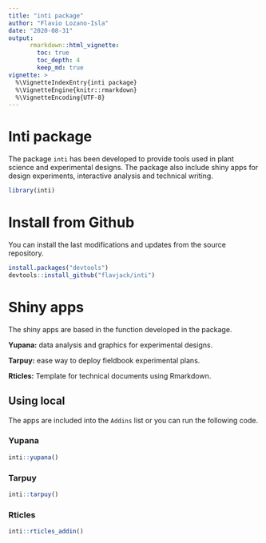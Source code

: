 ```yaml
---
title: "inti package"
author: "Flavio Lozano-Isla"
date: "2020-08-31"
output: 
      rmarkdown::html_vignette:
        toc: true
        toc_depth: 4
        keep_md: true
vignette: >
  %\VignetteIndexEntry{inti package}
  %\VignetteEngine{knitr::rmarkdown}
  %\VignetteEncoding{UTF-8}
---
```


# Inti package

The package `inti` has been developed to provide tools used in plant science and experimental designs. The package also include shiny apps for design experiments, interactive analysis and technical writing.


```r
library(inti)
```

# Install from Github

You can install the last modifications and updates from the source repository.


```r
install.packages("devtools")
devtools::install_github("flavjack/inti")
```

# Shiny apps

The shiny apps are based in the function developed in the package. 

**Yupana:** data analysis and graphics for experimental designs.

**Tarpuy:** ease way to deploy fieldbook experimental plans.

**Rticles:** Template for technical documents using Rmarkdown.

## Using local 

The apps are included into the `Addins` list or you can run the following code.

### Yupana


```r
inti::yupana()
```
### Tarpuy


```r
inti::tarpuy()
```

### Rticles


```r
inti::rticles_addin()
```
